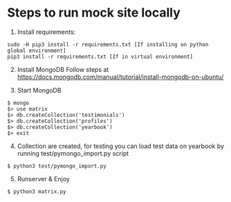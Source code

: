 # Steps to run mock site locally
1. Install requirements:
```
sudo -H pip3 install -r requirements.txt [If installing on python global environment]
pip3 install -r requirements.txt [If in virtual environment]
```

2. Install MongoDB
Follow steps at https://docs.mongodb.com/manual/tutorial/install-mongodb-on-ubuntu/

3. Start MongoDB
```
$ mongo
$> use matrix
$> db.createCollection('testimonials')
$> db.createCollection('profiles')
$> db.createCollection('yearbook')
$> exit
```

4. Collection are created, for testing you can load test data on yearbook by running test/pymongo_import.py script
```
$ python3 test/pymongo_import.py
```

5. Runserver & Enjoy
```
$ python3 matrix.py
```


